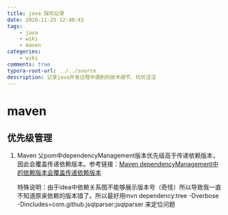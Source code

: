 ```yaml
---
title: java 踩坑记录
date: 2020-11-25 12:40:43
tags: 
	- java
	- wiki
	- maven
categories:
	- wiki
comments: true
typora-root-url: ../../source
description: 记录java开发过程中遇到的技术细节、坑坑洼洼
---
```


# maven

## 优先级管理

1. Maven 父pom中dependencyManagement版本优先级高于传递依赖版本，因此会覆盖传递依赖版本。参考链接：[Maven dependencyManagement中的依赖版本会覆盖传递依赖版本](https://blog.csdn.net/jiaobuchong/article/details/81842503)

   特殊说明：由于idea中依赖关系图不能够展示版本号（奇怪）所以导致我一直不知道原来依赖的版本错了。所以最好用mvn dependency:tree -Dverbose -Dincludes=com.github.jsqlparser:jsqlparser 来定位问题